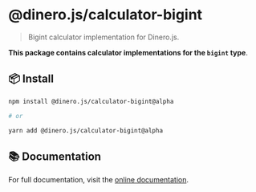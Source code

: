 # @dinero.js/calculator-bigint

> Bigint calculator implementation for Dinero.js.

**This package contains calculator implementations for the `bigint` type**.

## 📦 Install

```sh
npm install @dinero.js/calculator-bigint@alpha

# or

yarn add @dinero.js/calculator-bigint@alpha
```

## 📚 Documentation

For full documentation, visit the [online documentation](https://v2.dinerojs.com/docs).
